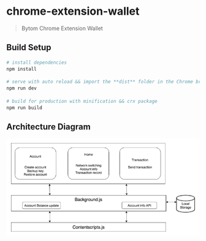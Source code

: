 # chrome-extension-wallet

> Bytom Chrome Extension Wallet

## Build Setup

``` bash
# install dependencies
npm install

# serve with auto reload && import the **dist** folder in the Chrome browser
npm run dev

# build for production with minification && crx package
npm run build
```

## Architecture Diagram
![png](https://raw.githubusercontent.com/Bytom-Community/Bytom-Chrome-Extension/master/doc/architecture-diagram.png)